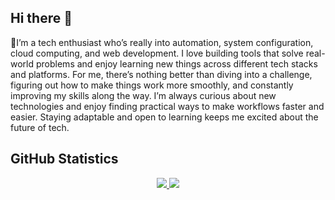 

## Hi there 👋

🎯I’m a tech enthusiast who’s really into automation, system configuration, cloud computing, and web development. I love building tools that solve real-world problems and enjoy learning new things across different tech stacks and platforms. For me, there’s nothing better than diving into a challenge, figuring out how to make things work more smoothly, and constantly improving my skills along the way. I’m always curious about new technologies and enjoy finding practical ways to make workflows faster and easier. Staying adaptable and open to learning keeps me excited about the future of tech.

<!--
**satnam72/satnam72** is a ✨ _special_ ✨ repository because its `README.md` (this file) appears on your GitHub profile.

Here are some ideas to get you started:

- 🔭 I’m currently working on ...
- 🌱 I’m currently learning ...
- 👯 I’m looking to collaborate on ...
- 🤔 I’m looking for help with ...
- 💬 Ask me about ...
- 📫 How to reach me: ...
- 😄 Pronouns: ...
- ⚡ Fun fact: ...
-->

## GitHub Statistics
 
<p align="center">
  <a href="https://github.com/satnam72">
    <img src="https://github-readme-stats.vercel.app/api?username=satnam72&rank_icon=github&hide=stars,contribs&show=prs_merged,prs_merged_percentage&custom_title=Activity+Insights&card_width=400" />
  </a>
  <a href="https://github.com/satnam72">
    <img src="https://github-readme-streak-stats.herokuapp.com/?user=satnam72&card_width=400" />
  </a>
</p>







